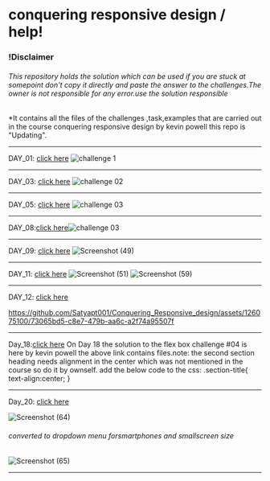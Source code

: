 <h1>conquering responsive design / help! </h1>
<h3>!Disclaimer</h3>
<h6>This repository holds the solution which can be used if you are stuck at somepoint don't copy it directly and paste the answer to the challenges.The owner is not responsible for any error.use the solution responsible</h6> 
<p>*It contains all the files of the challenges ,task,examples that are carried out in the course conquering responsive design by kevin powell this repo  is "Updating".</p>

***
DAY_01: [click here](https://github.com/Satyapt001/Conquering_Responsive_design/tree/8d3f0cd9153c1fa9735bcc9eeac6c3e54016832d/challenges/day_01/challenge01)
![challenge 1](https://github.com/Satyapt001/Conquering_Responsive_design/assets/126075100/68199df5-3950-43c4-845b-976fde056759)

***
DAY_03: [click here](https://github.com/Satyapt001/Conquering_Responsive_design/tree/8d3f0cd9153c1fa9735bcc9eeac6c3e54016832d/challenges/day_03/challenge02)
![challenge 02](https://github.com/Satyapt001/Conquering_Responsive_design/assets/126075100/b96cfb70-f9a3-4e0e-a02c-2a46cbed7dad)

***
DAY_05: [click here](https://github.com/Satyapt001/Conquering_Responsive_design/tree/8d3f0cd9153c1fa9735bcc9eeac6c3e54016832d/challenges/day_05/challenge%2003/solution)
![challenge 03](https://github.com/Satyapt001/Conquering_Responsive_design/assets/126075100/ddf21c7b-d1a1-4741-bcd7-05c6920ce354)
***
DAY_08:[click here](https://github.com/Satyapt001/Conquering_Responsive_design/tree/8d3f0cd9153c1fa9735bcc9eeac6c3e54016832d/challenges/day_08)![challenge 03](https://github.com/Satyapt001/Conquering_Responsive_design/assets/126075100/ddf21c7b-d1a1-4741-bcd7-05c6920ce354)


***
DAY_09: [click here](https://github.com/Satyapt001/Conquering_Responsive_design/tree/8d3f0cd9153c1fa9735bcc9eeac6c3e54016832d/challenges/day_09/solution)
![Screenshot (49)](https://github.com/Satyapt001/Conquering_Responsive_design/assets/126075100/a40ea5a4-16a7-460d-b9d2-9bfb147002c5)

***
DAY_11: [click here](https://github.com/Satyapt001/Conquering_Responsive_design/tree/8d3f0cd9153c1fa9735bcc9eeac6c3e54016832d/challenges/day_11)
![Screenshot (51)](https://github.com/Satyapt001/Conquering_Responsive_design/assets/126075100/3bab326e-f4c4-4e12-ab0d-981e0af89973)
![Screenshot (59)](https://github.com/Satyapt001/Conquering_Responsive_design/assets/126075100/58c54b00-e170-4e7c-a0e7-7cec1fe2529f)

***
DAY_12: [click here](https://github.com/Satyapt001/Conquering_Responsive_design/tree/8d3f0cd9153c1fa9735bcc9eeac6c3e54016832d/challenges/day_12/solution)

https://github.com/Satyapt001/Conquering_Responsive_design/assets/126075100/73065bd5-c8e7-479b-aa6c-a2f74a95507f

***

Day_18:[click here](https://github.com/Satyapt001/Conquering_Responsive_design/tree/96e85323f5207a2c407631838c3f4613b9f005ab/Day_18/solution_flexbox_challegne%2304)
On Day 18 the solution to the flex box challenge #04 is here by kevin powell the above link contains files.note: the second section heading needs alignment in the center which was not mentioned in the course so do it by ownself.
add the below code to the css:
.section-title{
text-align:center;
}
***
Day_20: [click here](https://github.com/Satyapt001/Conquering_Responsive_design/tree/7f799632256543335b976ced8668d2dd7f5e9574/Day_20)

![Screenshot (64)](https://github.com/Satyapt001/Conquering_Responsive_design/assets/126075100/15f7d2d1-6435-472c-85f7-2eeecafb98e0)

<h6>converted to dropdown menu forsmartphones and smallscreen size</h4>

![Screenshot (65)](https://github.com/Satyapt001/Conquering_Responsive_design/assets/126075100/47b179f7-3951-4a96-b6fa-9f64127b2f86)


***
